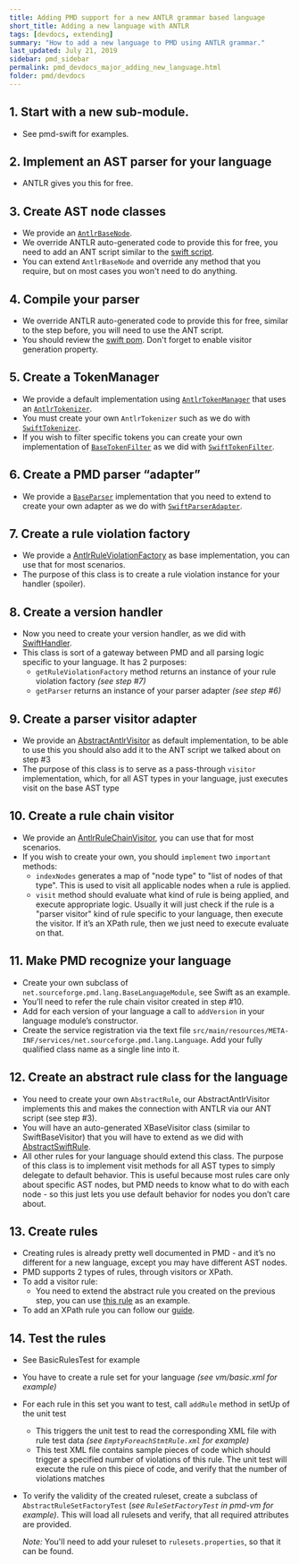 ```yaml
---
title: Adding PMD support for a new ANTLR grammar based language
short_title: Adding a new language with ANTLR
tags: [devdocs, extending]
summary: "How to add a new language to PMD using ANTLR grammar."
last_updated: July 21, 2019
sidebar: pmd_sidebar
permalink: pmd_devdocs_major_adding_new_language.html
folder: pmd/devdocs
---
```



## 1.  Start with a new sub-module.
*   See pmd-swift for examples.

## 2.  Implement an AST parser for your language
*	ANTLR gives you this for free.

## 3.  Create AST node classes
*	We provide an [`AntlrBaseNode`](https://github.com/pmd/pmd/blob/master/pmd-core/src/main/java/net/sourceforge/pmd/lang/ast/AntlrBaseNode.java). 
*	We override ANTLR auto-generated code to provide this for free, you need to add an ANT script similar to the [swift script](https://github.com/pmd/pmd/blob/master/pmd-swift/src/main/ant/antlr4.xml).
*	You can extend `AntlrBaseNode` and override any method that you require, but on most cases you won't need to do anything.

## 4.  Compile your parser 
*	We override ANTLR auto-generated code to provide this for free, similar to the step before, you will need to use the ANT script.
*	You should review the [swift pom](https://github.com/pmd/pmd/blob/master/pmd-swift/pom.xml). Don't forget to enable visitor generation property. 

## 5.  Create a TokenManager
*   We provide a default implementation using [`AntlrTokenManager`](https://github.com/pmd/pmd/blob/master/pmd-core/src/main/java/net/sourceforge/pmd/lang/antlr/AntlrTokenManager.java) that uses an [`AntlrTokenizer`](https://github.com/pmd/pmd/blob/master/pmd-core/src/main/java/net/sourceforge/pmd/cpd/AntlrTokenizer.java). 
*	You must create your own `AntlrTokenizer` such as we do with [`SwiftTokenizer`](https://github.com/pmd/pmd/blob/master/pmd-swift/src/main/java/net/sourceforge/pmd/cpd/SwiftTokenizer.java).
*	If you wish to filter specific tokens you can create your own implementation of [`BaseTokenFilter`](https://github.com/pmd/pmd/blob/master/pmd-core/src/main/java/net/sourceforge/pmd/cpd/token/internal/BaseTokenFilter.java) as we did with [`SwiftTokenFilter`](https://github.com/pmd/pmd/blob/master/pmd-core/src/main/java/net/sourceforge/pmd/cpd/token/AntlrTokenFilter.java).

## 6.  Create a PMD parser “adapter”
*   We provide a [`BaseParser`](https://github.com/pmd/pmd/blob/master/pmd-core/src/main/java/net/sourceforge/pmd/lang/antlr/AntlrBaseParser.java) implementation that you need to extend to create your own adapter as we do with [`SwiftParserAdapter`](https://github.com/pmd/pmd/blob/master/pmd-swift/src/main/java/net/sourceforge/pmd/lang/swift/SwiftParserAdapter.java).

## 7.  Create a rule violation factory
*	We provide a [AntlrRuleViolationFactory](https://github.com/pmd/pmd/blob/master/pmd-core/src/main/java/net/sourceforge/pmd/lang/antlr/AntlrRuleViolationFactory.java) as base implementation, you can use that for most scenarios.
*   The purpose of this class is to create a rule violation instance for your handler (spoiler).

## 8.  Create a version handler
*   Now you need to create your version handler, as we did with [SwiftHandler](https://github.com/pmd/pmd/blob/master/pmd-swift/src/main/java/net/sourceforge/pmd/lang/swift/SwiftHandler.java).
*   This class is sort of a gateway between PMD and all parsing logic specific to your language. It has 2 purposes:
    *   `getRuleViolationFactory` method returns an instance of your rule violation factory *(see step #7)*
    *   `getParser` returns an instance of your parser adapter *(see step #6)*

## 9.  Create a parser visitor adapter
*	We provide an [AbstractAntlrVisitor](https://github.com/pmd/pmd/blob/master/pmd-core/src/main/java/net/sourceforge/pmd/lang/antlr/AbstractAntlrVisitor.java) as default implementation, to be able to use this you should also add it to the ANT script we talked about on step #3
*   The purpose of this class is to serve as a pass-through `visitor` implementation, which, for all AST types in your language, just executes visit on the base AST type

## 10. Create a rule chain visitor
*   We provide an [AntlrRuleChainVisitor](https://github.com/pmd/pmd/blob/master/pmd-core/src/main/java/net/sourceforge/pmd/lang/antlr/AntlrRuleChainVisitor.java), you can use that for most scenarios.
*   If you wish to create your own, you should `implement` two `important` methods:
    *   `indexNodes` generates a map of "node type" to "list of nodes of that type". This is used to visit all applicable nodes when a rule is applied.
    *   `visit` method should evaluate what kind of rule is being applied, and execute appropriate logic. Usually it will just check if the rule is a "parser visitor" kind of rule specific to your language, then execute the visitor. If it’s an XPath rule, then we just need to execute evaluate on that.

## 11. Make PMD recognize your language
*   Create your own subclass of `net.sourceforge.pmd.lang.BaseLanguageModule`, see Swift as an example.
*   You’ll need to refer the rule chain visitor created in step #10.
*   Add for each version of your language a call to `addVersion` in your language module’s constructor.
*   Create the service registration via the text file `src/main/resources/META-INF/services/net.sourceforge.pmd.lang.Language`. Add your fully qualified class name as a single line into it.

## 12. Create an abstract rule class for the language
*	You need to create your own `AbstractRule`, our AbstractAntlrVisitor implements this and makes the connection with ANTLR via our ANT script (see step #3).
*	You will have an auto-generated XBaseVisitor class (similar to SwiftBaseVisitor) that you will have to extend as we did with [AbstractSwiftRule](https://github.com/pmd/pmd/blob/master/pmd-swift/src/main/java/net/sourceforge/pmd/lang/swift/AbstractSwiftRule.java).
*   All other rules for your language should extend this class. The purpose of this class is to implement visit methods for all AST types to simply delegate to default behavior. This is useful because most rules care only about specific AST nodes, but PMD needs to know what to do with each node - so this just lets you use default behavior for nodes you don’t care about.

## 13. Create rules
*   Creating rules is already pretty well documented in PMD - and it’s no different for a new language, except you may have different AST nodes.
*	PMD supports 2 types of rules, through visitors or XPath. 
*	To add a visitor rule:
	*	You need to extend the abstract rule you created on the previous step, you can use [this rule](https://github.com/pmd/pmd/blob/master/pmd-swift/src/main/java/net/sourceforge/pmd/lang/swift/rule/bestpractices/ProhibitedInterfaceBuilderRule.java) as an example.
*	To add an XPath rule you can follow our [guide](https://pmd.github.io/pmd-6.15.0/pmd_userdocs_extending_writing_xpath_rules.html).

## 14. Test the rules
*   See BasicRulesTest for example
*   You have to create a rule set for your language *(see vm/basic.xml for example)*
*   For each rule in this set you want to test, call `addRule` method in setUp of the unit test
    *   This triggers the unit test to read the corresponding XML file with rule test data *(see `EmptyForeachStmtRule.xml` for example)*
    *   This test XML file contains sample pieces of code which should trigger a specified number of violations of this rule. The unit test will execute the rule on this piece of code, and verify that the number of violations matches
*   To verify the validity of the created ruleset, create a subclass of `AbstractRuleSetFactoryTest` (*see `RuleSetFactoryTest` in pmd-vm for example)*.
    This will load all rulesets and verify, that all required attributes are provided.

    *Note:* You'll need to add your ruleset to `rulesets.properties`, so that it can be found.

